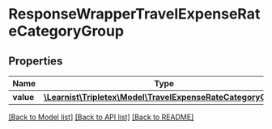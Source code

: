 # ResponseWrapperTravelExpenseRateCategoryGroup

## Properties
Name | Type | Description | Notes
------------ | ------------- | ------------- | -------------
**value** | [**\Learnist\Tripletex\Model\TravelExpenseRateCategoryGroup**](TravelExpenseRateCategoryGroup.md) |  | [optional] 

[[Back to Model list]](../../README.md#documentation-for-models) [[Back to API list]](../../README.md#documentation-for-api-endpoints) [[Back to README]](../../README.md)

